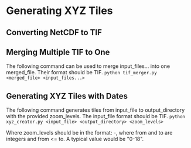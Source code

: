 # Generating XYZ Tiles

## Converting NetCDF to TIF

## Merging Multiple TIF to One

The following command can be used to merge input_files... into one merged_file. Their format should be TIF. 
`python tif_merger.py <merged_file> <input_files...>`

## Generating XYZ Tiles with Dates

The following command generates tiles from input_file to output_directory with the provided zoom_levels. The input_file format should be TIF.
`python xyz_creator.py <input_file> <output_directory> <zoom_levels>`

Where zoom_levels should be in the format: <from>-<to>, where from and to are integers and from <= to. A typical value would be "0-18".